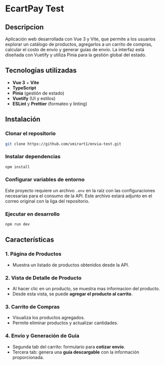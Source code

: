 # EcartPay Test

## Descripcion

Aplicación web desarrollada con Vue 3 y Vite, que permite a los usuarios explorar un catálogo de productos, agregarlos a un carrito de compras, calcular el costo de envío y generar guías de envío.
La interfaz está diseñada con Vuetify y utiliza Pinia para la gestión global del estado.

## Tecnologías utilizadas

- **Vue 3** + **Vite**
- **TypeScript**
- **Pinia** (gestión de estado)
- **Vuetify** (UI y estilos)
- **ESLint** y **Prettier** (formateo y linting)

## Instalación

### Clonar el repositorio

```bash
git clone https://github.com/smirart1/envia-test.git
```

### Instalar dependencias

```bash
npm install
```

### Configurar variables de entorno

Este proyecto requiere un archivo `.env` en la raíz con las configuraciones necesarias para el consumo de la API. Este archivo estará adjunto en el correo original con la liga del repositorio.

### Ejecutar en desarrollo

```bash
npm run dev
```

## Características

### 1. Página de Productos

- Muestra un listado de productos obtenidos desde la API.

### 2. Vista de Detalle de Producto

- Al hacer clic en un producto, se muestra mas informacion del producto.
- Desde esta vista, se puede **agregar el producto al carrito**.

### 3. Carrito de Compras

- Visualiza los productos agregados.
- Permite eliminar productos y actualizar cantidades.

### 4. Envío y Generación de Guía

- Segunda tab del carrito: formulario para **cotizar envío**.
- Tercera tab: genera una **guía descargable** con la información proporcionada.
